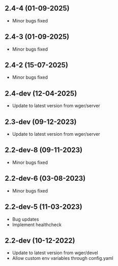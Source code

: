 ## 2.4-4 (01-09-2025)
- Minor bugs fixed
## 2.4-3 (01-09-2025)
- Minor bugs fixed
## 2.4-2 (15-07-2025)

- Minor bugs fixed

## 2.4-dev (12-04-2025)

- Update to latest version from wger/server

## 2.3-dev (09-12-2023)

- Update to latest version from wger/server

## 2.2-dev-8 (09-11-2023)

- Minor bugs fixed

## 2.2-dev-6 (03-08-2023)

- Minor bugs fixed

## 2.2-dev-5 (11-03-2023)

- Bug updates
- Implement healthcheck

## 2.2-dev (10-12-2022)

- Update to latest version from wger/devel
- Allow custom env variables through config.yaml
